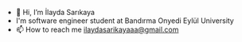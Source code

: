 - 👋 Hi, I’m İlayda Sarıkaya
- I'm software engineer student at Bandırma Onyedi Eylül University
- 📫 How to reach me ilaydasarikayaaa@gmail.com


